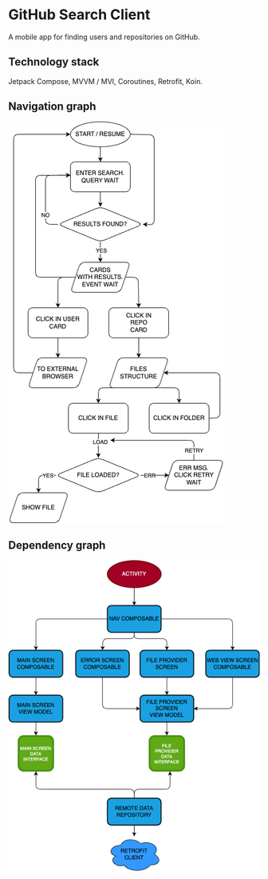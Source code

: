 # GitHub Search Client
A mobile app for finding users and repositories on GitHub.

## Technology stack
Jetpack Compose, MVVM / MVI, Coroutines, Retrofit, Koin.

## Navigation graph
<img src="graphs/NavGraph.drawio.png" alt="NavigationGraph">

## Dependency graph
<img src="graphs/DepGraph.drawio.png" alt="DependencyGraph">